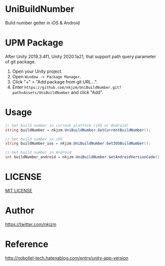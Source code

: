 # UniBuildNumber

Build number getter in iOS & Android

# UPM Package

After Unity 2019.3.4f1, Unity 2020.1a21, that support path query parameter of git package. 

1. Open your Unity project.
2. Open `Window -> Package Manager`.
3. Click "+" > "Add package from git URL...".
4. Enter `https://github.com/nkjzm/UniBuildNumber.git?path=Assets/UniBuildNumber` and click "Add".

# Usage

```.cs
// Get build number in current platform (iOS or Android)
string buildNumber = nkjzm.UniBuildNumber.GetCurrentBuildNumber();

// Get build number in iOS
string buildNumber_ios = nkjzm.UniBuildNumber.GetIOSBuildNumber();

// Get build number in Android
int buildNumber_android = nkjzm.UniBuildNumber.GetAndroidVersionCode();
```

# LICENSE

[MIT LICENSE](https://github.com/nkjzm/UniBuildNumber/blob/master/LICENSE)

# Author

https://twitter.com/nkjzm

# Reference

http://nobollel-tech.hatenablog.com/entry/unity-app-version
